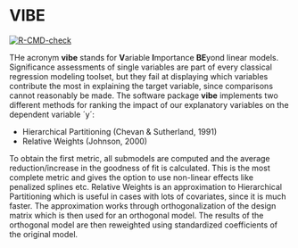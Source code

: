 # VIBE
<!-- badges: start -->
[![R-CMD-check](https://github.com/Stan125/vibe/actions/workflows/R-CMD-check.yaml/badge.svg)](https://github.com/Stan125/vibe/actions/workflows/R-CMD-check.yaml)
<!-- badges: end -->
THe acronym **vibe** stands for **V**ariable **I**mportance **BE**yond linear models. Significance assessments of single variables are part of every classical regression modeling toolset, but they fail at displaying which variables contribute the most in explaining the target variable, since comparisons cannot reasonably be made. The software package **vibe** implements two different methods for ranking the impact of our explanatory variables on the dependent variable ´y´:

- Hierarchical Partitioning (Chevan & Sutherland, 1991)
- Relative Weights (Johnson, 2000)

To obtain the first metric, all submodels are computed and the average reduction/increase in the goodness of fit is calculated. This is the most complete metric and gives the option to use non-linear effects like penalized splines etc. Relative Weights is an approximation to Hierarchical Partitioning which is useful in cases with lots of covariates, since it is much faster. The approximation works through orthogonalization of the design matrix which is then used for an orthogonal model. The results of the orthogonal model are then reweighted using standardized coefficients of the original model.

